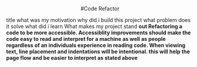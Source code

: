 <p align="center">#Code Refactor</p>


title
what was my motivation
why did i build this project
 what problem does it solve
  what did i learn
  What makes my project stand <strong>out
Refactoring a code to be more accessible. 
Accessiblity improvements should make the code easy to read and interpret for a machine as well as people regardless of an individuals experience in reading code.
When viewing text, line placement and indentations will be intentional. this will help the page flow and be easier to interpret as stated above
